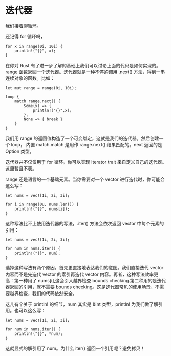 迭代器
===

我们接着聊循环。

还记得 for 循环吗，

	for x in range(0i, 10i) {
		println!("{}", x);
	}
	
在你对 Rust 有了进一步了解的基础上我们可以讨论上面的代码是如何实现的。range 函数返回一个迭代器。迭代器就是一种不停的调用 .next() 方法，得到一串连续对象的函数。比如：

	let mut range = range(0i, 10i);
	
	loop {
		match range.next() {
			Some(x) => {
				println!("{}",x);
			},
			None => { break }
		}
	}
	
我们用 range 的返回值构造了一个可变绑定，这就是我们的迭代器。然后创建一个 loop， 内置 match.match 是用作 range.next() 结果匹配的。next 返回的是 Option<int> 类型，

迭代器并不仅仅用于 for 循环。你可以实现 Iterator trait 来自定义自己的迭代器。这里暂且不表。

range 还是语言的一个基础元素。当你需要对一个 vector 进行迭代时，你可能会这么写：

	let nums = vec![1i, 2i, 3i];
	
	for i in range(0u, nums.len()) {
		println!("{}", nums[i]);
	}
	
这种写法比不上使用迭代器的写法，.iter() 方法会依次返回 vector 中每个元素的引用：

	let nums = vec![1i, 2i, 3i];

	for num in nums.iter() {
    	println!("{}", num);
	}
	
选择这种写法有两个原因。首先更直接地表达我们的意图。我们直接迭代 vector 内容而不是先迭代 vector 的索引再迭代 vector 内容。再者，这种写法效率更高：第一种用了 nums[i],这会引入越界检查 bounds checking.第二种用的是迭代器返回的引用，就不需要 bounds checking。这是迭代器常见的使用场景，不需要越界检查，我们的代码依然安全。

这儿有个关于 println! 的细节，num 其实是 &int 类型，println! 为我们做了解引用。也可以这么写：

	let nums = vec![1i, 2i, 3i];

	for num in nums.iter() {
    	println!("{}", *num);
	}
	
这就显式的解引用了 num。为什么 iter() 返回一个引用呢？避免拷贝！
